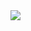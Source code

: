 <div>
<img src="https://freefrontend.com/assets/img/react-js-accordions/react-accordion-2.gif"/>
</div>
